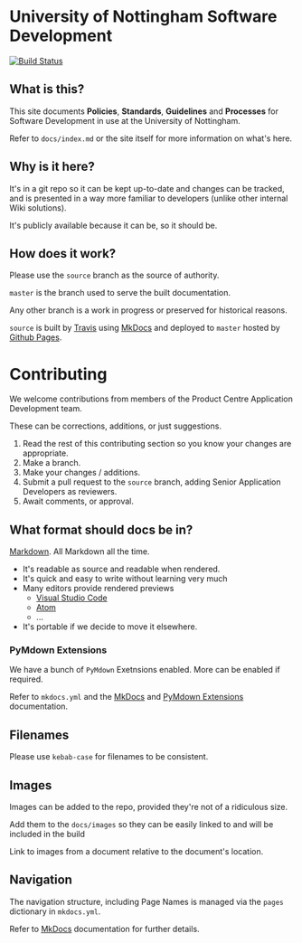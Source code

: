 # University of Nottingham Software Development

[![Build Status](https://travis-ci.org/UniversityOfNottingham/universityofnottingham.github.io.svg?branch=master)](https://travis-ci.org/UniversityOfNottingham/universityofnottingham.github.io)

## What is this?

This site documents **Policies**, **Standards**, **Guidelines** and **Processes** for Software Development in use at the University of Nottingham.

Refer to `docs/index.md` or the site itself for more information on what's here.

## Why is it here?

It's in a git repo so it can be kept up-to-date and changes can be tracked, and is presented in a way more familiar to developers (unlike other internal Wiki solutions).

It's publicly available because it can be, so it should be.

## How does it work?

Please use the `source` branch as the source of authority.

`master` is the branch used to serve the built documentation.

Any other branch is a work in progress or preserved for historical reasons.

`source` is built by [Travis] using [MkDocs] and deployed to `master` hosted by [Github Pages].

# Contributing

We welcome contributions from members of the Product Centre Application Development team.

These can be corrections, additions, or just suggestions.

1. Read the rest of this contributing section so you know your changes are appropriate.
1. Make a branch.
1. Make your changes / additions.
1. Submit a pull request to the `source` branch, adding Senior Application Developers as reviewers.
1. Await comments, or approval.

## What format should docs be in?

[Markdown]. All Markdown all the time.

- It's readable as source and readable when rendered.
- It's quick and easy to write without learning very much
- Many editors provide rendered previews
    - [Visual Studio Code]
    - [Atom]
    - ...
- It's portable if we decide to move it elsewhere.

### PyMdown Extensions

We have a bunch of `PyMdown` Exetnsions enabled. More can be enabled if required.

Refer to `mkdocs.yml` and the [MkDocs] and [PyMdown Extensions] documentation.

## Filenames

Please use `kebab-case` for filenames to be consistent.

## Images

Images can be added to the repo, provided they're not of a ridiculous size.

Add them to the `docs/images` so they can be easily linked to and will be included in the build

Link to images from a document relative to the document's location.

## Navigation

The navigation structure, including Page Names is managed via the `pages` dictionary in `mkdocs.yml`.

Refer to [MkDocs] documentation for further details.

[Markdown]: https://daringfireball.net/projects/markdown/syntax
[MkDocs]: http://www.mkdocs.org/
[Visual Studio Code]: http://code.visualstudio.com/
[Atom]: https://atom.io/
[PyMdown Extensions]: https://facelessuser.github.io/pymdown-extensions/
[travis]: https://travis-ci.org
[Github Pages]: https://pages.github.com/